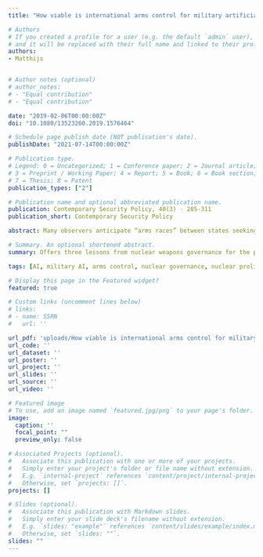 ```yaml
---
title: "How viable is international arms control for military artificial intelligence? Three lessons from nuclear weapons"

# Authors
# If you created a profile for a user (e.g. the default `admin` user), write the username (folder name) here 
# and it will be replaced with their full name and linked to their profile.
authors:
- Matthijs


# Author notes (optional)
# author_notes:
# - "Equal contribution"
# - "Equal contribution"

date: "2019-02-06T00:00:00Z"
doi: "10.1080/13523260.2019.1576464"

# Schedule page publish date (NOT publication's date).
publishDate: "2021-07-14T00:00:00Z"

# Publication type.
# Legend: 0 = Uncategorized; 1 = Conference paper; 2 = Journal article;
# 3 = Preprint / Working Paper; 4 = Report; 5 = Book; 6 = Book section;
# 7 = Thesis; 8 = Patent
publication_types: ["2"]

# Publication name and optional abbreviated publication name.
publication: Contemporary Security Policy, 40(3) - 285-311
publication_short: Contemporary Security Policy

abstract: Many observers anticipate “arms races” between states seeking to deploy artificial intelligence (AI) in diverse military applications, some of which raise concerns on ethical and legal grounds, or from the perspective of strategic stability or accident risk. How viable are arms control regimes for military AI? This article draws a parallel with the experience in controlling nuclear weapons, to examine the opportunities and pitfalls of efforts to prevent, channel, or contain the militarization of AI. It applies three analytical lenses to argue that (1) norm institutionalization can counter or slow proliferation; (2) organized “epistemic communities” of experts can effectively catalyze arms control; (3) many military AI applications will remain susceptible to “normal accidents,” such that assurances of “meaningful human control” are largely inadequate. I conclude that while there are key differences, understanding these lessons remains essential to those seeking to pursue or study the next chapter in global arms control.

# Summary. An optional shortened abstract.
summary: Offers three lessons from nuclear weapons governance for the political prospects, avenues, and limits of arms control for military AI

tags: [AI, military AI, arms control, nuclear governance, nuclear proliferation, normal accident theory]

# Display this page in the Featured widget?
featured: true

# Custom links (uncomment lines below)
# links:
# - name: SSRN
#   url: ''

url_pdf: 'uploads/How viable is international arms control for military artificial intelligence Three lessons from nuclear weapons.pdf'
url_code: ''
url_dataset: ''
url_poster: ''
url_project: ''
url_slides: ''
url_source: ''
url_video: ''

# Featured image
# To use, add an image named `featured.jpg/png` to your page's folder. 
image:
  caption: ''
  focal_point: ""
  preview_only: false

# Associated Projects (optional).
#   Associate this publication with one or more of your projects.
#   Simply enter your project's folder or file name without extension.
#   E.g. `internal-project` references `content/project/internal-project/index.md`.
#   Otherwise, set `projects: []`.
projects: []

# Slides (optional).
#   Associate this publication with Markdown slides.
#   Simply enter your slide deck's filename without extension.
#   E.g. `slides: "example"` references `content/slides/example/index.md`.
#   Otherwise, set `slides: ""`.
slides: ""
---
```


<!-- {{% callout note %}}
Click the *Cite* button above to demo the feature to enable visitors to import publication metadata into their reference management software.
{{% /callout %}}

{{% callout note %}}
Create your slides in Markdown - click the *Slides* button to check out the example.
{{% /callout %}}
 -->

